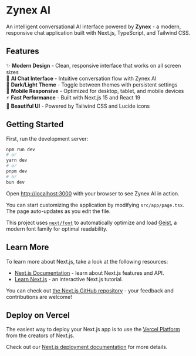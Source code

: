 # Zynex AI

An intelligent conversational AI interface powered by **Zynex** - a modern, responsive chat application built with Next.js, TypeScript, and Tailwind CSS.

## Features

✨ **Modern Design** - Clean, responsive interface that works on all screen sizes  
🤖 **AI Chat Interface** - Intuitive conversation flow with Zynex AI  
🌙 **Dark/Light Theme** - Toggle between themes with persistent settings  
📱 **Mobile Responsive** - Optimized for desktop, tablet, and mobile devices  
⚡ **Fast Performance** - Built with Next.js 15 and React 19  
🎨 **Beautiful UI** - Powered by Tailwind CSS and Lucide icons  

## Getting Started

First, run the development server:

```bash
npm run dev
# or
yarn dev
# or
pnpm dev
# or
bun dev
```

Open [http://localhost:3000](http://localhost:3000) with your browser to see Zynex AI in action.

You can start customizing the application by modifying `src/app/page.tsx`. The page auto-updates as you edit the file.

This project uses [`next/font`](https://nextjs.org/docs/app/building-your-application/optimizing/fonts) to automatically optimize and load [Geist](https://vercel.com/font), a modern font family for optimal readability.

## Learn More

To learn more about Next.js, take a look at the following resources:

- [Next.js Documentation](https://nextjs.org/docs) - learn about Next.js features and API.
- [Learn Next.js](https://nextjs.org/learn) - an interactive Next.js tutorial.

You can check out [the Next.js GitHub repository](https://github.com/vercel/next.js) - your feedback and contributions are welcome!

## Deploy on Vercel

The easiest way to deploy your Next.js app is to use the [Vercel Platform](https://vercel.com/new?utm_medium=default-template&filter=next.js&utm_source=create-next-app&utm_campaign=create-next-app-readme) from the creators of Next.js.

Check out our [Next.js deployment documentation](https://nextjs.org/docs/app/building-your-application/deploying) for more details.
